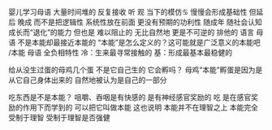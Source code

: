 婴儿学习母语
大量时间堆的 反复接收 听 观 当下的模仿♋︎
慢慢会形成基础性 但延后 晚成
而不是把逻辑性 系统性放在前面
更没有预期的功利性
随成年 随社会认知成长而“退化”的能力
但也是 难以阻止的 无比自然地 更是不可逆的 排他的
语言 母语 不是本能却最接近本能的
“本能”是怎么定义的？这可能就是广泛意义的本能吧
/本能 母语 全负相特性
冷：生来最寻常接触的 基：形成最基本最稳健的

给从没生过蛋的母鸡几个蛋 不是它自己生的 它会孵吗？
母鸡“本能”孵蛋是因为是从它自己身体出来的
自然地被认为是自己的一部分

吃东西是不是本能？
咀嚼、吞咽是有快感的 是有神经感官奖励的
吃 是在感官奖励的作用下而学到的
可以把它叫做本能 这也说明 本能并不在理智之上
本能完全受制于理智
受制于理智是否强健
